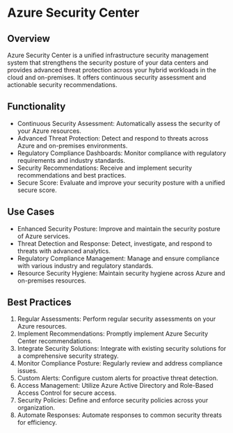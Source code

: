 # Azure Security Center
## Overview
Azure Security Center is a unified infrastructure security management system that strengthens the security posture of your data centers and provides advanced threat protection across your hybrid workloads in the cloud and on-premises. It offers continuous security assessment and actionable security recommendations.

## Functionality
 - Continuous Security Assessment: Automatically assess the security of your Azure resources.
 - Advanced Threat Protection: Detect and respond to threats across Azure and on-premises environments.
 - Regulatory Compliance Dashboards: Monitor compliance with regulatory requirements and industry standards.
 - Security Recommendations: Receive and implement security recommendations and best practices.
 - Secure Score: Evaluate and improve your security posture with a unified secure score.

## Use Cases
 - Enhanced Security Posture: Improve and maintain the security posture of Azure services.
 - Threat Detection and Response: Detect, investigate, and respond to threats with advanced analytics.
 - Regulatory Compliance Management: Manage and ensure compliance with various industry and regulatory standards.
 - Resource Security Hygiene: Maintain security hygiene across Azure and on-premises resources.

## Best Practices
1. Regular Assessments: Perform regular security assessments on your Azure resources.
2. Implement Recommendations: Promptly implement Azure Security Center recommendations.
3. Integrate Security Solutions: Integrate with existing security solutions for a comprehensive security strategy.
4. Monitor Compliance Posture: Regularly review and address compliance issues.
5. Custom Alerts: Configure custom alerts for proactive threat detection.
6. Access Management: Utilize Azure Active Directory and Role-Based Access Control for secure access.
7. Security Policies: Define and enforce security policies across your organization.
8. Automate Responses: Automate responses to common security threats for efficiency.
